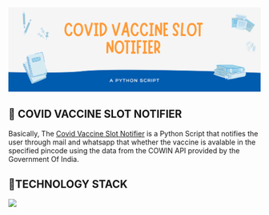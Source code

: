 <img src="IMG/banner.png" />

<h2> 💉 COVID VACCINE SLOT NOTIFIER </h2>
Basically, The <a href="https://github.com/Ajaiqmar/COVID-VACCINE-SLOT-NOTIFIER/">Covid Vaccine Slot Notifier</a> is a Python Script that notifies the user through mail and whatsapp that whether the vaccine is avalable in the specified pincode using the data from the COWIN API provided by the Government Of India.

<h2> 📱TECHNOLOGY STACK </h2>
<a href="https://developer.mozilla.org/en-US/docs/Learn/Getting_started_with_the_web/HTML_basics"><img src="https://img.shields.io/badge/Python-%20-brightgreen" /></a>
